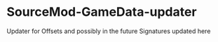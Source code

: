 # SourceMod-GameData-updater
Updater for Offsets and possibly in the future Signatures updated here
